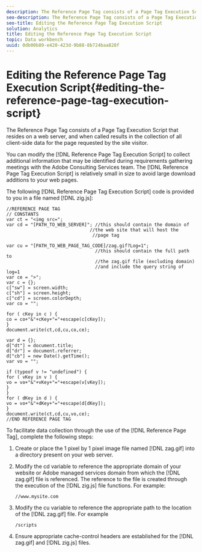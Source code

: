 ```yaml
---
description: The Reference Page Tag consists of a Page Tag Execution Script that resides on a web server, and when called results in the collection of all client-side data for the page requested by the site visitor.
seo-description: The Reference Page Tag consists of a Page Tag Execution Script that resides on a web server, and when called results in the collection of all client-side data for the page requested by the site visitor.
seo-title: Editing the Reference Page Tag Execution Script
solution: Analytics
title: Editing the Reference Page Tag Execution Script
topic: Data workbench
uuid: 0db00b89-e420-423d-9b88-8b724baa828f
---
```


# Editing the Reference Page Tag Execution Script{#editing-the-reference-page-tag-execution-script}

The Reference Page Tag consists of a Page Tag Execution Script that resides on a web server, and when called results in the collection of all client-side data for the page requested by the site visitor.

 You can modify the [!DNL Reference Page Tag Execution Script] to collect additional information that may be identified during requirements gathering meetings with the Adobe Consulting Services team. The [!DNL Reference Page Tag Execution Script] is relatively small in size to avoid large download additions to your web pages.

The following [!DNL Reference Page Tag Execution Script] code is provided to you in a file named [!DNL zig.js]:

```
//REFERENCE PAGE TAG 
// CONSTANTS 
var ct = "<img src="; 
var cd = "[PATH_TO_WEB_SERVER]"; //this should contain the domain of 
                               //the web site that will host the 
                                //page tag 
 
var cu = "[PATH_TO_WEB_PAGE_TAG_CODE]/zag.gif?Log=1";  
                                 //this should contain the full path to 
                                 //the zag.gif file (excluding domain) 
                                 //and include the query string of log=1 
var ce = ">"; 
var c = {}; 
c["sw"] = screen.width; 
c["sh"] = screen.height; 
c["cd"] = screen.colorDepth; 
var co = ""; 
 
for ( cKey in c ) { 
co = co+"&"+cKey+"="+escape(c[cKey]); 
} 
document.write(ct,cd,cu,co,ce); 
 
var d = {}; 
d["dt"] = document.title; 
d["dr"] = document.referrer; 
d["cb"] = new Date().getTime(); 
var vo = ""; 
 
if (typeof v != "undefined") { 
for ( vKey in v ) { 
vo = vo+"&"+vKey+"="+escape(v[vKey]); 
} 
} 
for ( dKey in d ) { 
vo = vo+"&"+dKey+"="+escape(d[dKey]); 
} 
document.write(ct,cd,cu,vo,ce); 
//END REFERENCE PAGE TAG 

```

To facilitate data collection through the use of the [!DNL Reference Page Tag], complete the following steps: 

1. Create or place the 1 pixel by 1 pixel image file named [!DNL zag.gif] into a directory present on your web server.
1. Modify the cd variable to reference the appropriate domain of your website or Adobe managed services domain from which the [!DNL zag.gif] file is referenced. The reference to the file is created through the execution of the [!DNL zig.js] file functions. For example:

   ```
   //www.mysite.com
   ```

1. Modify the cu variable to reference the appropriate path to the location of the [!DNL zag.gif] file. For example

   ```
   /scripts
   ```

1. Ensure appropriate cache-control headers are established for the [!DNL zag.gif] and [!DNL zig.js] files.
